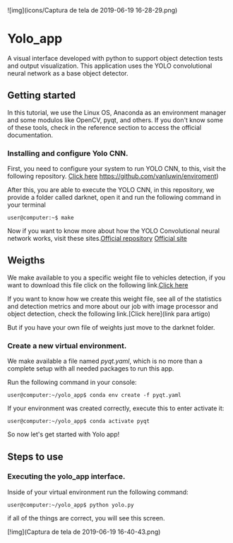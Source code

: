 ![img](icons/Captura de tela de 2019-06-19 16-28-29.png)

# Yolo_app

A visual interface developed with python to support object detection tests and output visualization. This application uses the YOLO convolutional neural network as a base object detector.

## Getting started

In this tutorial, we use the Linux OS, Anaconda as an environment manager and some modulos like OpenCV, pyqt, and others. If you don't know some of these tools, check in the reference section to access the official documentation.

### Installing and configure Yolo CNN.

First, you need to configure your system to run YOLO CNN, to this, visit
the following repository. [Click here](https://github.com/vanluwin/enviroment)
https://github.com/vanluwin/enviroment)

After this, you are able to execute the YOLO CNN, in this repository, we provide a folder called darknet, open it and run the following command in your terminal

```console
user@computer:~$ make
```
Now if you want to know more about how the YOLO Convolutional neural network works, visit these sites.[Official repository](https://pjreddie.com/darknet/yolo/) [Official site](https://github.com/AlexeyAB/darknet#how-to-train-to-detect-your-custom-objects)

## Weigths

We make available to you a specific weight file to vehicles detection, if you want to download this file click on the following link.[Click here](link_pro_download)

If you want to know how we create this weight file, see all of the statistics and detection metrics and more about our job with image processor and object detection, check the following link.[Click here](link para artigo)

But if you have your own file of weights just move to the darknet folder.

### Create a new virtual environment.

We make available a file named *pyqt.yaml*, which is no more than a complete setup with all needed packages to run this app.

Run the following command in your console:

```console
user@computer:~/yolo_app$ conda env create -f pyqt.yaml
```

If your environment was created correctly, execute this to enter activate it:

```console
user@computer:~/yolo_app$ conda activate pyqt
```

So now let's get started with Yolo app!

## Steps to use

### Executing the yolo_app interface.

Inside of your virtual environment run the following command:

```console
user@computer:~/yolo_app$ python yolo.py
```
if all of the things are correct, you will see this screen.

[!img](Captura de tela de 2019-06-19 16-40-43.png)
